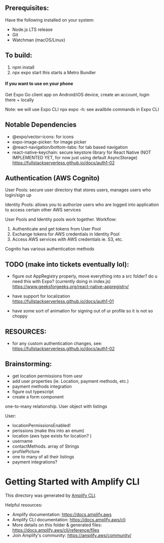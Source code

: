 ## Prerequisites: 

Have the following installed on your system: 
- Node.js LTS release 
- Git
- Watchman (macOS/Linux)

## To build: 
1) npm install 
2) npx expo start
    this starts a Metro Bundler 

#### If you want to use on your phone
Get Expo Go client app on Android/iOS device, create an account, login there + locally 


Note: we will use Expo CLI 
npx expo -h: see availbile commands in Expo CLI 


## Notable Dependencies 
  -  @expo/vector-icons: for icons 
  -  expo-image-picker: for image picker 
  - @react-navigation/bottom-tabs: for tab based navigation 
 - react-native-keychain: secure keystore library for React Native (NOT IMPLEMENTED YET, for now just using default AsyncStorage) https://fullstackserverless.github.io/docs/auth1-02

## Authentication (AWS Cognito)
User Pools: secure user directory that stores users, manages users who login/sign up 


Identity Pools: allows you to authorize users who are logged into application to access certain other AWS services 

User Pools and Identity pools work together. Workflow: 
1) Authenticate and get tokens from User Pool 
2) Exchange tokens for AWS credentials in Identity Pool 
3) Access AWS services with AWS credentials  ie. S3, etc. 


Cognito has various authentication methods 


## TODO (make into tickets eventually lol): 
- figure out AppRegistry properly, move everything into a src folder? do u need this with Expo? (currently doing in index.js)
https://www.geeksforgeeks.org/react-native-appregistry/

- have support for localization 
https://fullstackserverless.github.io/docs/auth1-01
- have some sort of animation for signing out of ur profile so it is not so choppy 

## RESOURCES: 
- for any custom authentication changes, see: https://fullstackserverless.github.io/docs/auth1-02



## Brainstorming: 
- get location permissions from uesr 
- add user properties (ie. Location, payment  methods, etc.)
- payment methods integration 
- figure out typescript 
- create a form component 

one-to-many relationship. User object with listings

User: 
- locationPermissionsEnabled!
- perissions (make this into an enum)
- location (aws type exists for location? )
- username 
- contactMethods. array of Strings
- profilePicture 
- one to many of all their listings 
- payment integrations? 



# Getting Started with Amplify CLI
This directory was generated by [Amplify CLI](https://docs.amplify.aws/cli).

Helpful resources:
- Amplify documentation: https://docs.amplify.aws
- Amplify CLI documentation: https://docs.amplify.aws/cli
- More details on this folder & generated files: https://docs.amplify.aws/cli/reference/files
- Join Amplify's community: https://amplify.aws/community/


